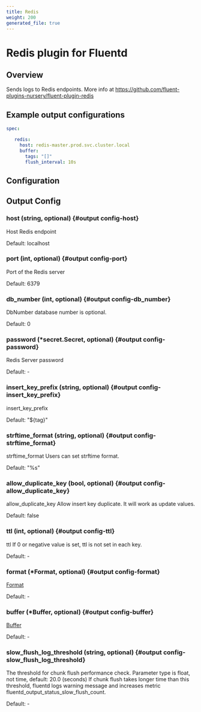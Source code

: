 ```yaml
---
title: Redis
weight: 200
generated_file: true
---
```


# Redis plugin for Fluentd
## Overview
 Sends logs to Redis endpoints.
 More info at https://github.com/fluent-plugins-nursery/fluent-plugin-redis

 ## Example output configurations
 ```yaml
 spec:

	redis:
	  host: redis-master.prod.svc.cluster.local
	  buffer:
	    tags: "[]"
	    flush_interval: 10s

 ```

## Configuration
## Output Config

### host (string, optional) {#output config-host}

Host Redis endpoint

Default: localhost

### port (int, optional) {#output config-port}

Port of the Redis server

Default: 6379

### db_number (int, optional) {#output config-db_number}

DbNumber database number is optional.

Default: 0

### password (*secret.Secret, optional) {#output config-password}

Redis Server password 

Default: -

### insert_key_prefix (string, optional) {#output config-insert_key_prefix}

insert_key_prefix

Default: "${tag}"

### strftime_format (string, optional) {#output config-strftime_format}

strftime_format Users can set strftime format.

Default: "%s"

### allow_duplicate_key (bool, optional) {#output config-allow_duplicate_key}

allow_duplicate_key Allow insert key duplicate. It will work as update values.

Default: false

### ttl (int, optional) {#output config-ttl}

ttl If 0 or negative value is set, ttl is not set in each key. 

Default: -

### format (*Format, optional) {#output config-format}

[Format](../format/) 

Default: -

### buffer (*Buffer, optional) {#output config-buffer}

[Buffer](../buffer/) 

Default: -

### slow_flush_log_threshold (string, optional) {#output config-slow_flush_log_threshold}

The threshold for chunk flush performance check. Parameter type is float, not time, default: 20.0 (seconds) If chunk flush takes longer time than this threshold, fluentd logs warning message and increases metric fluentd_output_status_slow_flush_count. 

Default: -


